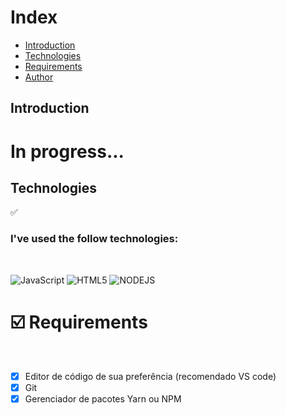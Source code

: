 

# Index

- [Introduction](#id01)
- [Technologies](#id02)
- [Requirements](#id03)
- [Author](#id05)





## Introduction <a name="id01"></a>

# In progress...


## Technologies <a name="#id02"></a>

✅ <h3>I've used the follow technologies:</h3><br/>

![JavaScript](https://img.shields.io/badge/javascript-%23323330.svg?style=for-the-badge&logo=javascript&logoColor=%23F7DF1E) 
![HTML5](https://img.shields.io/badge/html5-%23323330.svg?style=for-the-badge&logo=html5&logoColor=%23ff8c3b)
![NODEJS](https://img.shields.io/badge/-node.js-green)



# ☑️ Requirements <a name="id03"></a>

<br />

- [x] Editor de código de sua preferência (recomendado VS code)
- [x] Git
- [x] Gerenciador de pacotes Yarn ou NPM

<br />